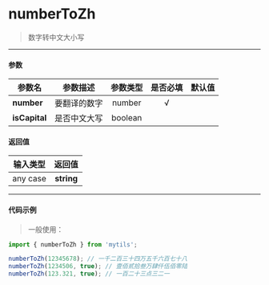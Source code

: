 # numberToZh

> 数字转中文大小写

---

#### 参数

| 参数名        | 参数描述     | 参数类型 | 是否必填 | 默认值 |
| ------------- | ------------ | :------: | :------: | :----: |
| **number**    | 要翻译的数字 |  number  |    √     |        |
| **isCapital** | 是否中文大写 | boolean  |          |        |

#### 返回值

| 输入类型 |   返回值   |
| :------: | :--------: |
| any case | **string** |

---

#### 代码示例

> 一般使用：

```js
import { numberToZh } from 'mytils';

numberToZh(12345678); // 一千二百三十四万五千六百七十八
numberToZh(1234506, true); // 壹佰贰拾叁万肆仟伍佰零陆
numberToZh(123.321, true); // 一百二十三点三二一
```
